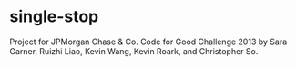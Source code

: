 single-stop
===========

Project for JPMorgan Chase & Co. Code for Good Challenge 2013 by Sara Garner, Ruizhi Liao, Kevin Wang, Kevin Roark, and Christopher So.
